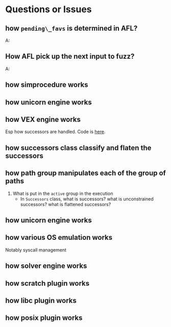 # Questions or Issues


## how `pending\_favs` is determined in AFL?

A:

## How AFL pick up the next input to fuzz?

A:


## how simprocedure works


## how unicorn engine works


## how VEX engine works

Esp how successors are handled.
Code is [here](https://hexdump.cs.purdue.edu/source/xref/simuvex/simuvex/engines/vex/engine.py#159).

## how successors class classify and flaten the successors


## how path group manipulates each of the group of paths

1. What is put in the `active` group in the execution
   - In `Successors` class, what is successors? what is unconstrained successors?
     what is flattened successors?


## how unicorn engine works


## how various OS emulation works

Notably syscall management


## how solver engine works

## how scratch plugin works

## how libc plugin works

## how posix plugin works
